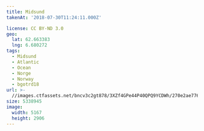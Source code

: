 ```yaml
---
title: Midsund
takenAt: '2018-07-30T11:24:11.000Z'

license: CC BY-ND 3.0
geo:
  lat: 62.663383
  lng: 6.680272
tags:
  - Midsund
  - Atlantic
  - Ocean
  - Norge
  - Norway
  - bgotrd18
url: >-
  //images.ctfassets.net/bncv3c2gt878/3XZf4GPe44P40QPQ9YCDWh/270e2ae77682909d6734513e12a41c5b/midsund_42955689275_o
size: 5338945
image:
  width: 5167
  height: 2906
---
```

